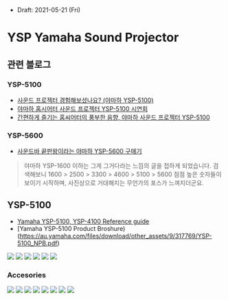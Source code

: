 * Draft: 2021-05-21 (Fri)

# YSP Yamaha Sound Projector
## 관련 블로그
### YSP-5100
* [사운드 프로젝터 경험해보셨나요? (야마하 YSP-5100)](https://brucemoon.net/m/1198141684)
* [야마하 홈시어터 사운드 프로젝터  YSP-5100 시연회](https://m.blog.naver.com/PostView.nhn?blogId=mydecotree&logNo=100115694477&proxyReferer=https:%2F%2Fm.search.naver.com%2Fsearch.naver%3Fsm%3Dmtp_sly.hst%26where%3Dm%26query%3Dysp-5100%26acr%3D1)
* [간편하게 즐기는 홈씨어터의 풍부한 음향, 야마하 사운드 프로젝터 YSP-5100](https://lazion.com/m/2512059)
### YSP-5600
* [사운드바 끝판왕이라는 야마하 YSP-5600 구매기](https://m.blog.naver.com/jsj083011/221177691346)
> 야마하 YSP-1600 이하는 그게 그거다라는 느낌의 글을 접하게 되었습니다. 검색해보니 1600 > 2500 > 3300 > 4600 > 5100 > 5600 점점 높은 숫자들이 보이기 시작하며, 사진상으로 거대해지는 무언가의 포스가 느껴지더군요.

## YSP-5100
* [Yamaha YSP-5100, YSP-4100 Reference guide](https://manualzz.com/doc/50950913/yamaha-ysp-5100-quick-reference-guide)
* [Yamaha YSP-5100 Product Broshure)(https://au.yamaha.com/files/download/other_assets/9/317769/YSP-5100_NPB.pdf)

<img src='images/ysp-5100-1.png'>

<img src='images/ysp-5100-2.png'>

<img src='images/ysp-5100--3.png'>

<img src='images/ysp-5100-4.png'>

<img src='images/ysp-5100-5.png'>

<img src='images/ysp-5100-6.png'>

### Accesories
<img src='images/ysp-5100-accessories-1.png'>

<img src='images/ysp-5100-accessories-2.png'>

<img src='images/ysp-5100-accessories-3.png'>

<img src='images/ysp-5100-accessories-4.png'>

<img src='images/ysp-5100-accessories-5.png'>

<img src='images/ysp-5100-accessories-6.png'>

<img src='images/ysp-5100-accessories-7.png'>

<img src='images/ysp-5100-accessories-8.png'>
